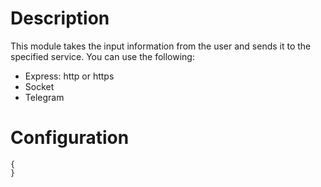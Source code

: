 # Description
This module takes the input information from the user and sends it to the specified service.
You can use the following:
- Express: http or https
- Socket
- Telegram

# Configuration

    {
    }
